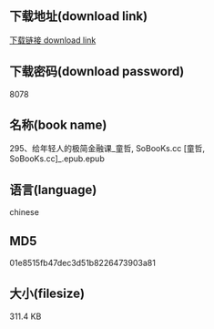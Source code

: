 ## 下载地址(download link)
[下载链接 download link](https://voluble-croquembouche-d321dc.netlify.app/?s=295%E3%80%81%E7%BB%99%E5%B9%B4%E8%BD%BB%E4%BA%BA%E7%9A%84%E6%9E%81%E7%AE%80%E9%87%91%E8%9E%8D%E8%AF%BE_%E7%AB%A5%E5%93%B2%2C+SoBooKs.cc+%5B%E7%AB%A5%E5%93%B2%2C+SoBooKs.cc%5D_.epub)

## 下载密码(download password)
8078

## 名称(book name)
295、给年轻人的极简金融课_童哲, SoBooKs.cc [童哲, SoBooKs.cc]_.epub.epub

## 语言(language)
chinese

## MD5
01e8515fb47dec3d51b8226473903a81

## 大小(filesize)
311.4 KB
